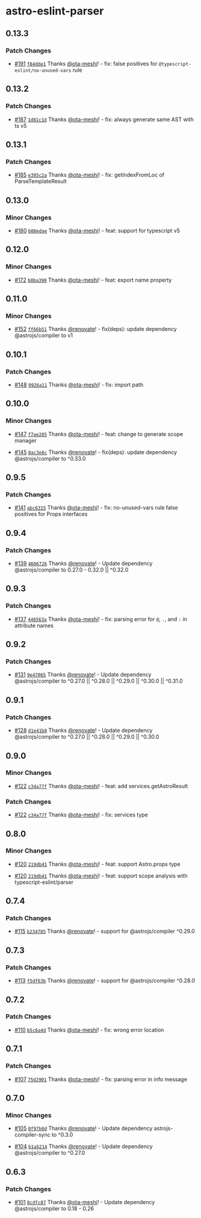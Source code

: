 # astro-eslint-parser

## 0.13.3

### Patch Changes

- [#191](https://github.com/ota-meshi/astro-eslint-parser/pull/191) [`f84dde1`](https://github.com/ota-meshi/astro-eslint-parser/commit/f84dde17b30c4e68b2886cb19ff90f1c8b038e88) Thanks [@ota-meshi](https://github.com/ota-meshi)! - fix: false positives for `@typescript-eslint/no-unused-vars` rule

## 0.13.2

### Patch Changes

- [#187](https://github.com/ota-meshi/astro-eslint-parser/pull/187) [`1d81c1d`](https://github.com/ota-meshi/astro-eslint-parser/commit/1d81c1d2925bee0fd72e924bb04b17a4b7a41063) Thanks [@ota-meshi](https://github.com/ota-meshi)! - fix: always generate same AST with ts v5

## 0.13.1

### Patch Changes

- [#185](https://github.com/ota-meshi/astro-eslint-parser/pull/185) [`e395c2a`](https://github.com/ota-meshi/astro-eslint-parser/commit/e395c2a84bc7f73cc9a9f9791ef8a2c85ef734bc) Thanks [@ota-meshi](https://github.com/ota-meshi)! - fix: getIndexFromLoc of ParseTemplateResult

## 0.13.0

### Minor Changes

- [#180](https://github.com/ota-meshi/astro-eslint-parser/pull/180) [`b08edae`](https://github.com/ota-meshi/astro-eslint-parser/commit/b08edae50787cb8725d77ab0c5c703c651d11fe6) Thanks [@ota-meshi](https://github.com/ota-meshi)! - feat: support for typescript v5

## 0.12.0

### Minor Changes

- [#172](https://github.com/ota-meshi/astro-eslint-parser/pull/172) [`b8ba390`](https://github.com/ota-meshi/astro-eslint-parser/commit/b8ba3901bcdf08517526a625f1694b7bc970e5be) Thanks [@ota-meshi](https://github.com/ota-meshi)! - feat: export name property

## 0.11.0

### Minor Changes

- [#152](https://github.com/ota-meshi/astro-eslint-parser/pull/152) [`ff66b51`](https://github.com/ota-meshi/astro-eslint-parser/commit/ff66b519e396e08380f6ba55d0ec1706e57d543b) Thanks [@renovate](https://github.com/apps/renovate)! - fix(deps): update dependency @astrojs/compiler to v1

## 0.10.1

### Patch Changes

- [#148](https://github.com/ota-meshi/astro-eslint-parser/pull/148) [`9926a11`](https://github.com/ota-meshi/astro-eslint-parser/commit/9926a1166100a71617729550ca857d1117fd8d58) Thanks [@ota-meshi](https://github.com/ota-meshi)! - fix: import path

## 0.10.0

### Minor Changes

- [#147](https://github.com/ota-meshi/astro-eslint-parser/pull/147) [`f7ae285`](https://github.com/ota-meshi/astro-eslint-parser/commit/f7ae2859f577721d02d9dba85889cfa81e9d04d1) Thanks [@ota-meshi](https://github.com/ota-meshi)! - feat: change to generate scope manager

- [#145](https://github.com/ota-meshi/astro-eslint-parser/pull/145) [`8ac3e6c`](https://github.com/ota-meshi/astro-eslint-parser/commit/8ac3e6c9259ace8cf5de06c5c0173cd499ac8928) Thanks [@renovate](https://github.com/apps/renovate)! - fix(deps): update dependency @astrojs/compiler to ^0.33.0

## 0.9.5

### Patch Changes

- [#141](https://github.com/ota-meshi/astro-eslint-parser/pull/141) [`abc6315`](https://github.com/ota-meshi/astro-eslint-parser/commit/abc63156672630ccd945d2ec0f73b1e6021959f2) Thanks [@ota-meshi](https://github.com/ota-meshi)! - fix: no-unused-vars rule false positives for Props interfaces

## 0.9.4

### Patch Changes

- [#139](https://github.com/ota-meshi/astro-eslint-parser/pull/139) [`4666726`](https://github.com/ota-meshi/astro-eslint-parser/commit/4666726d93ca860f63ae2cce2cee3599a8821798) Thanks [@renovate](https://github.com/apps/renovate)! - Update dependency @astrojs/compiler to 0.27.0 - 0.32.0 || ^0.32.0

## 0.9.3

### Patch Changes

- [#137](https://github.com/ota-meshi/astro-eslint-parser/pull/137) [`446563a`](https://github.com/ota-meshi/astro-eslint-parser/commit/446563a9825a9af1c8b99b1a6f497b35de2bcc1a) Thanks [@ota-meshi](https://github.com/ota-meshi)! - fix: parsing error for `@`, `.`, and `:` in attribute names

## 0.9.2

### Patch Changes

- [#131](https://github.com/ota-meshi/astro-eslint-parser/pull/131) [`9e47065`](https://github.com/ota-meshi/astro-eslint-parser/commit/9e470655124da94285128e06559bc391fe0a3e48) Thanks [@renovate](https://github.com/apps/renovate)! - Update dependency @astrojs/compiler to ^0.27.0 || ^0.28.0 || ^0.29.0 || ^0.30.0 || ^0.31.0

## 0.9.1

### Patch Changes

- [#128](https://github.com/ota-meshi/astro-eslint-parser/pull/128) [`d1e41b8`](https://github.com/ota-meshi/astro-eslint-parser/commit/d1e41b896ac7fa59ac47c00e0cf7b42ff31481d0) Thanks [@renovate](https://github.com/apps/renovate)! - Update dependency @astrojs/compiler to ^0.27.0 || ^0.28.0 || ^0.29.0 || ^0.30.0

## 0.9.0

### Minor Changes

- [#122](https://github.com/ota-meshi/astro-eslint-parser/pull/122) [`c34a77f`](https://github.com/ota-meshi/astro-eslint-parser/commit/c34a77fddbae25a0072aa66a4472ac19e998b084) Thanks [@ota-meshi](https://github.com/ota-meshi)! - feat: add services.getAstroResult

### Patch Changes

- [#122](https://github.com/ota-meshi/astro-eslint-parser/pull/122) [`c34a77f`](https://github.com/ota-meshi/astro-eslint-parser/commit/c34a77fddbae25a0072aa66a4472ac19e998b084) Thanks [@ota-meshi](https://github.com/ota-meshi)! - fix: services type

## 0.8.0

### Minor Changes

- [#120](https://github.com/ota-meshi/astro-eslint-parser/pull/120) [`219db41`](https://github.com/ota-meshi/astro-eslint-parser/commit/219db413f9f08c95dfbd7d25372118558b2180d1) Thanks [@ota-meshi](https://github.com/ota-meshi)! - feat: support Astro.props type

- [#120](https://github.com/ota-meshi/astro-eslint-parser/pull/120) [`219db41`](https://github.com/ota-meshi/astro-eslint-parser/commit/219db413f9f08c95dfbd7d25372118558b2180d1) Thanks [@ota-meshi](https://github.com/ota-meshi)! - feat: support scope analysis with typescript-eslint/parser

## 0.7.4

### Patch Changes

- [#115](https://github.com/ota-meshi/astro-eslint-parser/pull/115) [`b234785`](https://github.com/ota-meshi/astro-eslint-parser/commit/b23478581362016b50efe695c6e7366023a1c1f6) Thanks [@renovate](https://github.com/apps/renovate)! - support for @astrojs/compiler ^0.29.0

## 0.7.3

### Patch Changes

- [#113](https://github.com/ota-meshi/astro-eslint-parser/pull/113) [`f5df63b`](https://github.com/ota-meshi/astro-eslint-parser/commit/f5df63b3e1d3d1a0ff55a3c43893058aa8ce1a14) Thanks [@renovate](https://github.com/apps/renovate)! - support for @astrojs/compiler ^0.28.0

## 0.7.2

### Patch Changes

- [#110](https://github.com/ota-meshi/astro-eslint-parser/pull/110) [`b5c6a4d`](https://github.com/ota-meshi/astro-eslint-parser/commit/b5c6a4d212c485b6fa5b738953b2b93b9a61fdc4) Thanks [@ota-meshi](https://github.com/ota-meshi)! - fix: wrong error location

## 0.7.1

### Patch Changes

- [#107](https://github.com/ota-meshi/astro-eslint-parser/pull/107) [`75d2901`](https://github.com/ota-meshi/astro-eslint-parser/commit/75d2901574e5d472d8d84f8c61bd393d7b61cddb) Thanks [@ota-meshi](https://github.com/ota-meshi)! - fix: parsing error in info message

## 0.7.0

### Minor Changes

- [#105](https://github.com/ota-meshi/astro-eslint-parser/pull/105) [`0f97b0d`](https://github.com/ota-meshi/astro-eslint-parser/commit/0f97b0d45cac886989217bb6907780fc5fd171f0) Thanks [@renovate](https://github.com/apps/renovate)! - Update dependency astrojs-compiler-sync to ^0.3.0

- [#104](https://github.com/ota-meshi/astro-eslint-parser/pull/104) [`b1ab214`](https://github.com/ota-meshi/astro-eslint-parser/commit/b1ab2142c7a3a0aee97858eb4b7af85a7a192798) Thanks [@renovate](https://github.com/apps/renovate)! - Update dependency @astrojs/compiler to ^0.27.0

## 0.6.3

### Patch Changes

- [#101](https://github.com/ota-meshi/astro-eslint-parser/pull/101) [`8cdfc87`](https://github.com/ota-meshi/astro-eslint-parser/commit/8cdfc87cc012dfe132db8f2c039a716126de0f68) Thanks [@ota-meshi](https://github.com/ota-meshi)! - Update dependency @astrojs/compiler to 0.18 - 0.26
